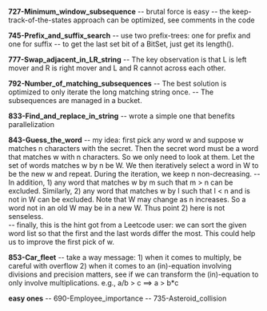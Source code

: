 **727-Minimum_window_subsequence**
-- brutal force is easy
-- the keep-track-of-the-states approach can be optimized, see comments in the code

**745-Prefix_and_suffix_search**
-- use two prefix-trees: one for prefix and one for suffix
-- to get the last set bit of a BitSet, just get its length().

**777-Swap_adjacent_in_LR_string**
-- The key observation is that L is left mover and R is right mover and L
   and R cannot across each other.

**792-Number_of_matching_subsequences**
-- The best solution is optimized to only iterate the long matching string once.
-- The subsequences are managed in a bucket.

**833-Find_and_replace_in_string**
-- wrote a simple one that benefits parallelization

**843-Guess_the_word**
-- my idea: first pick any word w and suppose w matches n characters
   with the secret.  Then the secret word must be a word that matches
   w with n characters.  So we only need to look at them. Let the set
   of words matches w by n be W.  We then iteratively select a word in
   W to be the new w and repeat.  During the iteration, we keep n
   non-decreasing.
-- In addition, 1) any word that matches w by m such that m > n can be
   excluded.  Similarly, 2) any word that matches w by l such that l <
   n and is not in W can be excluded.  Note that W may change as n
   increases.  So a word not in an old W may be in a new W. Thus point
   2) here is not senseless.   
-- finally, this is the hint got from a Leetcode user: we can sort the
   given word list so that the first and the last words differ the
   most.  This could help us to improve the first pick of w.

**853-Car_fleet**
-- take a way message: 1) when it comes to multiply, be careful with overflow
                       2) when it comes to an (in)-equation involving divisions and precision matters,
		       	  see if we can transform the (in)-equation to only involve multiplications.
			  e.g., a/b > c ==> a > b*c

**easy ones**
-- 690-Employee_importance
-- 735-Asteroid_collision